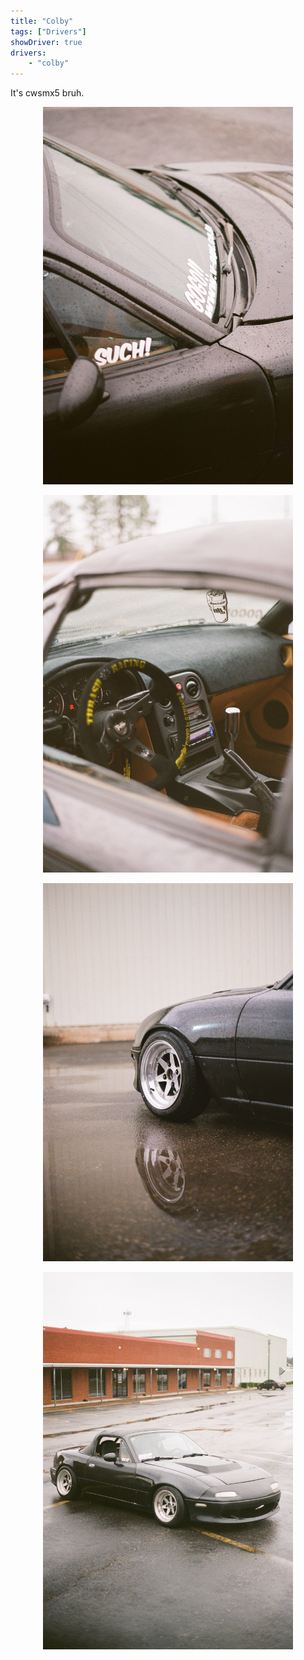 ```yaml
---
title: "Colby"
tags: ["Drivers"]
showDriver: true
drivers: 
    - "colby"
---
```


It's cwsmx5 bruh. 

<p align="center"><img src="img0.jpg" width="400"/></p>
<p align="center"><img src="img1.jpg" width="400"/></p>
<p align="center"><img src="img2.jpg" width="400"/></p>
<p align="center"><img src="img3.jpg" width="400"/></p>